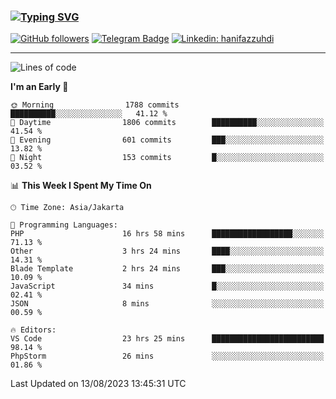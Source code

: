 ### [![Typing SVG](https://readme-typing-svg.herokuapp.com?font=lato&size=22&lines=Hi+There+👋)](https://git.io/typing-svg) 

[![GitHub followers](https://img.shields.io/github/followers/hanifazzuhdi?label=Follow&style=social)](https://github.com/hanifazzuhdi/?tab=follow) 
[![Telegram Badge](https://img.shields.io/badge/-hanif0198-blue?style=social&logo=telegram&link=https://www.t.me/hanif0198/)](https://www.t.me/hanif0198/) 
[![Linkedin: hanifazzuhdi](https://img.shields.io/badge/-hanifazzuhdi-blue?style=flat-square&logo=Linkedin&logoColor=white&link=https://www.linkedin.com/in/hanif-az-zuhdi-69688019b/)](https://www.linkedin.com/in/hanif-az-zuhdi-69688019b/) 

<hr/>

<!--START_SECTION:waka-->
![Lines of code](https://img.shields.io/badge/From%20Hello%20World%20I%27ve%20Written-28.2%20million%20lines%20of%20code-blue)

**I'm an Early 🐤** 

```text
🌞 Morning                1788 commits        ██████████░░░░░░░░░░░░░░░   41.12 % 
🌆 Daytime                1806 commits        ██████████░░░░░░░░░░░░░░░   41.54 % 
🌃 Evening                601 commits         ███░░░░░░░░░░░░░░░░░░░░░░   13.82 % 
🌙 Night                  153 commits         █░░░░░░░░░░░░░░░░░░░░░░░░   03.52 % 
```


📊 **This Week I Spent My Time On** 

```text
🕑︎ Time Zone: Asia/Jakarta

💬 Programming Languages: 
PHP                      16 hrs 58 mins      ██████████████████░░░░░░░   71.13 % 
Other                    3 hrs 24 mins       ████░░░░░░░░░░░░░░░░░░░░░   14.31 % 
Blade Template           2 hrs 24 mins       ███░░░░░░░░░░░░░░░░░░░░░░   10.09 % 
JavaScript               34 mins             █░░░░░░░░░░░░░░░░░░░░░░░░   02.41 % 
JSON                     8 mins              ░░░░░░░░░░░░░░░░░░░░░░░░░   00.59 % 

🔥 Editors: 
VS Code                  23 hrs 25 mins      █████████████████████████   98.14 % 
PhpStorm                 26 mins             ░░░░░░░░░░░░░░░░░░░░░░░░░   01.86 % 
```


 Last Updated on 13/08/2023 13:45:31 UTC
<!--END_SECTION:waka-->
